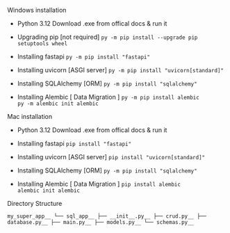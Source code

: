 Windows installation 

- Python 3.12
    Download .exe from offical docs & run it

- Upgrading pip [not required]
    `py -m pip install --upgrade pip setuptools wheel`

- Installing fastapi
    `py -m pip install "fastapi"`

- Installing uvicorn [ASGI server]
    `py -m pip install "uvicorn[standard]"`

- Installing SQLAlchemy [ORM]
    `py -m pip install "sqlalchemy"`

- Installing Alembic [ Data Migration ]
    `py -m pip install alembic`     
    `py -m alembic init alembic`

Mac installation 

- Python 3.12
    Download .exe from offical docs & run it

- Installing fastapi
    `pip install "fastapi"`

- Installing uvicorn [ASGI server]
    `pip install "uvicorn[standard]"`

- Installing SQLAlchemy [ORM]
    `py -m pip install "sqlalchemy"`

- Installing Alembic [ Data Migration ]
    `pip install alembic`    
    `alembic init alembic`

Directory Structure    

`my_super_app__
└── sql_app__
    ├── __init__.py__
    ├── crud.py__
    ├── database.py__
    ├── main.py__
    ├── models.py__
    └── schemas.py__
`